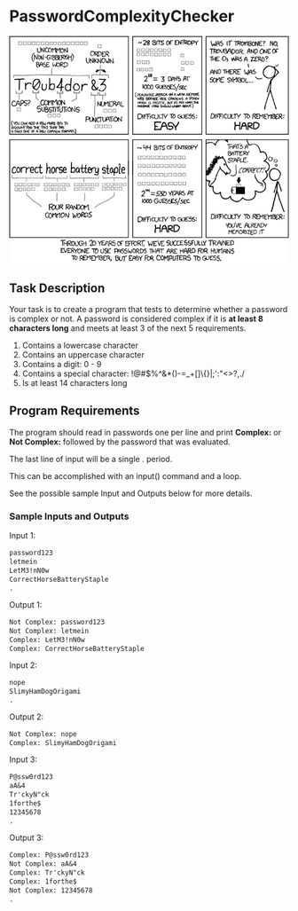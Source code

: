 # PasswordComplexityChecker

![password strength](images/password_strength.png)

## Task Description
Your task is to create a program that tests to determine whether a password is complex or not.
A password is considered complex if it is **at least 8 characters long** and meets at least 3
of the next 5 requirements.

1) Contains a lowercase character
2) Contains an uppercase character
3) Contains a digit: 0 - 9
4) Contains a special character: !@#$%^&*()-=_+[]\\{}|;':"<>?,./
5) Is at least 14 characters long

## Program Requirements
The program should read in passwords one per line and print **Complex:** or **Not Complex:** followed by the password that was evaluated.  

The last line of input will be a single . period.
 
This can be accomplished with an input() command and a loop.

See the possible sample Input and Outputs below for more details.

### Sample Inputs and Outputs
Input 1:

    password123
    letmein
    LetM3!nN0w
    CorrectHorseBatteryStaple
    .

Output 1:

    Not Complex: password123
    Not Complex: letmein
    Complex: LetM3!nN0w
    Complex: CorrectHorseBatteryStaple
    
    
Input 2:

    nope
    SlimyHamDogOrigami
    .

Output 2:

    Not Complex: nope
    Complex: SlimyHamDogOrigami
    
Input 3:
    
    P@ssw0rd123
    aA&4
    Tr'ckyN"ck
    1forthe$
    12345678
    .

Output 3:

    Complex: P@ssw0rd123
    Not Complex: aA&4
    Complex: Tr'ckyN"ck
    Complex: 1forthe$
    Not Complex: 12345678
    .